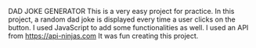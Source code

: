 DAD JOKE GENERATOR
This is a very easy project for practice.
In this project, a random dad joke is displayed every time a user clicks on the button.
I used JavaScript to add some functionalities as well.
I used an API from https://api-ninjas.com
It was fun creating this project.
